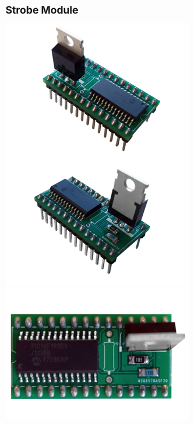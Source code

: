 # Strobe Module


![](../../images/strobe-module.jpg)
![](../../images/strobe-module1.jpg)
![](../../images/strobe-module2.jpg)

